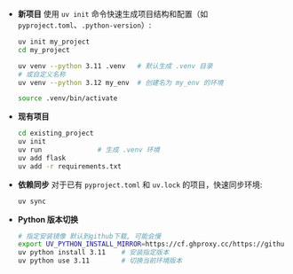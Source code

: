 - **新项目**
  使用 `uv init` 命令快速生成项目结构和配置（如 `pyproject.toml`、`.python-version`）:
  ```bash
  uv init my_project
  cd my_project
  
  uv venv --python 3.11 .venv   # 默认生成 .venv 目录
  # 或自定义名称
  uv venv --python 3.12 my_env  # 创建名为 my_env 的环境
  
  source .venv/bin/activate     
  ```

- **现有项目**
  ```bash
  cd existing_project
  uv init
  uv run              # 生成 .venv 环境
  uv add flask
  uv add -r requirements.txt
  ```

- **依赖同步**
  对于已有 `pyproject.toml` 和 `uv.lock` 的项目，快速同步环境:
  ```bash
  uv sync
  ```

- **Python 版本切换**
  ```bash
  # 指定安装镜像 默认到github下载, 可能会慢
  export UV_PYTHON_INSTALL_MIRROR=https://cf.ghproxy.cc/https://github.com/indygreg/python-build-standalone/releases/download
  uv python install 3.11    # 安装指定版本
  uv python use 3.11        # 切换当前环境版本
  ```